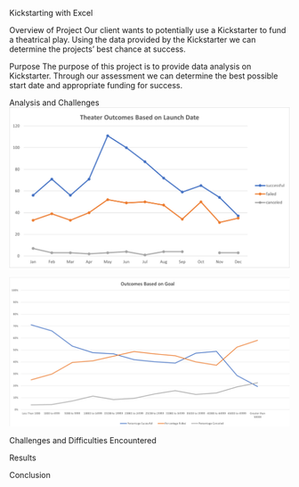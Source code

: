 Kickstarting with Excel

Overview of Project
	Our client wants to potentially use a Kickstarter to fund a theatrical play. Using the data provided by the Kickstarter we can determine the projects’ best chance at success.
  
Purpose
The purpose of  this project is to provide data analysis on Kickstarter. Through our assessment we can determine the best possible start date and appropriate funding for success.

Analysis and Challenges
![](https://github.com/mjeanmi000/Module-1-Excel/blob/main/Module%201-Analysis/Resources/Theater_Outcomes_vs_Launch.png)

![](https://github.com/mjeanmi000/Module-1-Excel/blob/main/Module%201-Analysis/Resources/Outcomes_vs_Goals.png)


Challenges and Difficulties Encountered 

Results

Conclusion

